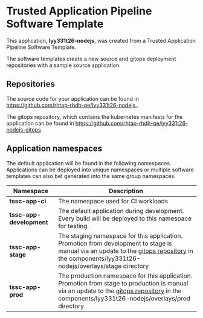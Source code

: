 # Trusted Application Pipeline Software Template

This application, **lyy331t26-nodejs**, was created from a Trusted Application Pipeline Software Template.

The software templates create a new source and gitops deployment repositories with a sample source application. 

## Repositories

The source code for your application can be found in [https://github.com/rhtap-rhdh-qe/lyy331t26-nodejs ](https://github.com/rhtap-rhdh-qe/lyy331t26-nodejs ).
 
The gitops repository, which contains the kubernetes manifests for the application can be found in 
[https://github.com/rhtap-rhdh-qe/lyy331t26-nodejs-gitops ](https://github.com/rhtap-rhdh-qe/lyy331t26-nodejs-gitops ) 

## Application namespaces 

The default application will be found in the following namespaces. Applications can be deployed into unique namespaces or multiple software templates can also bet generated into the same group namespaces.  

|  Namespace   |  Description   |  
| -------- | -------- |
| **tssc-app-ci** | The namespace used for CI workloads |
| **tssc-app-development** | The default application during development. Every build will be deployed to this namespace for testing. |
| **tssc-app-stage** | The staging namespace for this application. Promotion from development to stage is manual via an update to the [gitops repository](https://github.com/rhtap-rhdh-qe/lyy331t26-nodejs-gitops ) in the components/lyy331t26-nodejs/overlays/stage directory |
| **tssc-app-prod** | The production namespace for this application. Promotion from stage to production is manual via an update to the [gitops repository](https://github.com/rhtap-rhdh-qe/lyy331t26-nodejs-gitops ) in the components/lyy331t26-nodejs/overlays/prod directory |